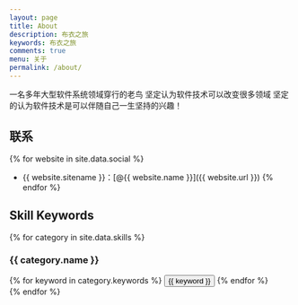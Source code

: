 ```yaml
---
layout: page
title: About
description: 布衣之旅
keywords: 布衣之旅
comments: true
menu: 关于
permalink: /about/
---
```


一名多年大型软件系统领域穿行的老鸟
坚定认为软件技术可以改变很多领域
坚定的认为软件技术是可以伴随自己一生坚持的兴趣！



## 联系

{% for website in site.data.social %}
* {{ website.sitename }}：[@{{ website.name }}]({{ website.url }})
{% endfor %}

## Skill Keywords

{% for category in site.data.skills %}
### {{ category.name }}
<div class="btn-inline">
{% for keyword in category.keywords %}
<button class="btn btn-outline" type="button">{{ keyword }}</button>
{% endfor %}
</div>
{% endfor %}
